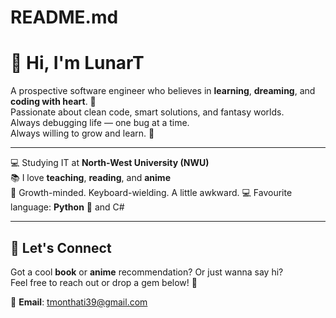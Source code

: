 # README.md

# 🌙 Hi, I'm LunarT

A prospective software engineer who believes in **learning**, **dreaming**, and **coding with heart**. 💫  
Passionate about clean code, smart solutions, and fantasy worlds.  
Always debugging life — one bug at a time.  
Always willing to grow and learn. 🌱

---

💻 Studying IT at **North-West University (NWU)**  
📚 I love **teaching**, **reading**, and **anime**  
🌱 Growth-minded. Keyboard-wielding. A little awkward. 
💻 Favourite language: **Python** 🐍 and C#

---

## 🤝 Let's Connect

Got a cool **book** or **anime** recommendation? Or just wanna say hi?  
Feel free to reach out or drop a gem below! 💌  

📧 **Email**: tmonthati39@gmail.com
